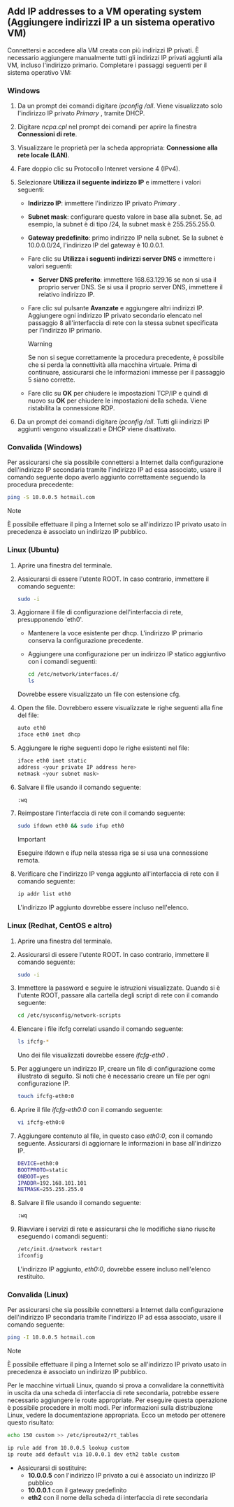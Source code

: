 ## <a name="os-config"></a>Add IP addresses to a VM operating system (Aggiungere indirizzi IP a un sistema operativo VM)

Connettersi e accedere alla VM creata con più indirizzi IP privati. È necessario aggiungere manualmente tutti gli indirizzi IP privati aggiunti alla VM, incluso l'indirizzo primario. Completare i passaggi seguenti per il sistema operativo VM:

### <a name="windows"></a>Windows

1. Da un prompt dei comandi digitare *ipconfig /all*.  Viene visualizzato solo l'indirizzo IP privato *Primary* , tramite DHCP.
2. Digitare *ncpa.cpl* nel prompt dei comandi per aprire la finestra **Connessioni di rete**.
3. Visualizzare le proprietà per la scheda appropriata: **Connessione alla rete locale (LAN)**.
4. Fare doppio clic su Protocollo Intenret versione 4 (IPv4).
5. Selezionare **Utilizza il seguente indirizzo IP** e immettere i valori seguenti:

    * **Indirizzo IP**: immettere l'indirizzo IP privato *Primary* .
    * **Subnet mask**: configurare questo valore in base alla subnet. Se, ad esempio, la subnet è di tipo /24, la subnet mask è 255.255.255.0.
    * **Gateway predefinito**: primo indirizzo IP nella subnet. Se la subnet è 10.0.0.0/24, l'indirizzo IP del gateway è 10.0.0.1.
    * Fare clic su **Utilizza i seguenti indirizzi server DNS** e immettere i valori seguenti:
        * **Server DNS preferito**: immettere 168.63.129.16 se non si usa il proprio server DNS.  Se si usa il proprio server DNS, immettere il relativo indirizzo IP.
    * Fare clic sul pulsante **Avanzate** e aggiungere altri indirizzi IP. Aggiungere ogni indirizzo IP privato secondario elencato nel passaggio 8 all'interfaccia di rete con la stessa subnet specificata per l'indirizzo IP primario.
        >[!WARNING] 
        >Se non si segue correttamente la procedura precedente, è possibile che si perda la connettività alla macchina virtuale. Prima di continuare, assicurarsi che le informazioni immesse per il passaggio 5 siano corrette.

    * Fare clic su **OK** per chiudere le impostazioni TCP/IP e quindi di nuovo su **OK** per chiudere le impostazioni della scheda. Viene ristabilita la connessione RDP.

6. Da un prompt dei comandi digitare *ipconfig /all*. Tutti gli indirizzi IP aggiunti vengono visualizzati e DHCP viene disattivato.


### <a name="validation-windows"></a>Convalida (Windows)

Per assicurarsi che sia possibile connettersi a Internet dalla configurazione dell'indirizzo IP secondaria tramite l'indirizzo IP ad essa associato, usare il comando seguente dopo averlo aggiunto correttamente seguendo la procedura precedente:

```bash
ping -S 10.0.0.5 hotmail.com
```
>[!NOTE]
>È possibile effettuare il ping a Internet solo se all'indirizzo IP privato usato in precedenza è associato un indirizzo IP pubblico.

### <a name="linux-ubuntu"></a>Linux (Ubuntu)

1. Aprire una finestra del terminale.
2. Assicurarsi di essere l'utente ROOT. In caso contrario, immettere il comando seguente:

    ```bash
    sudo -i
    ```

3. Aggiornare il file di configurazione dell'interfaccia di rete, presupponendo 'eth0'.

    * Mantenere la voce esistente per dhcp. L'indirizzo IP primario conserva la configurazione precedente.
    * Aggiungere una configurazione per un indirizzo IP statico aggiuntivo con i comandi seguenti:

        ```bash
        cd /etc/network/interfaces.d/
        ls
        ```

    Dovrebbe essere visualizzato un file con estensione cfg.
4. Open the file. Dovrebbero essere visualizzate le righe seguenti alla fine del file:

    ```bash
    auto eth0
    iface eth0 inet dhcp
    ```

5. Aggiungere le righe seguenti dopo le righe esistenti nel file:

    ```bash
    iface eth0 inet static
    address <your private IP address here>
    netmask <your subnet mask>
    ```

6. Salvare il file usando il comando seguente:

    ```bash
    :wq
    ```

7. Reimpostare l'interfaccia di rete con il comando seguente:

    ```bash
    sudo ifdown eth0 && sudo ifup eth0
    ```

    > [!IMPORTANT]
    > Eseguire ifdown e ifup nella stessa riga se si usa una connessione remota.
    >

8. Verificare che l'indirizzo IP venga aggiunto all'interfaccia di rete con il comando seguente:

    ```bash
    ip addr list eth0
    ```

    L'indirizzo IP aggiunto dovrebbe essere incluso nell'elenco.

### <a name="linux-redhat-centos-and-others"></a>Linux (Redhat, CentOS e altro)

1. Aprire una finestra del terminale.
2. Assicurarsi di essere l'utente ROOT. In caso contrario, immettere il comando seguente:

    ```bash
    sudo -i
    ```

3. Immettere la password e seguire le istruzioni visualizzate. Quando si è l'utente ROOT, passare alla cartella degli script di rete con il comando seguente:

    ```bash
    cd /etc/sysconfig/network-scripts
    ```

4. Elencare i file ifcfg correlati usando il comando seguente:

    ```bash
    ls ifcfg-*
    ```

    Uno dei file visualizzati dovrebbe essere *ifcfg-eth0* .

5. Per aggiungere un indirizzo IP, creare un file di configurazione come illustrato di seguito. Si noti che è necessario creare un file per ogni configurazione IP.

    ```bash
    touch ifcfg-eth0:0
    ```

6. Aprire il file *ifcfg-eth0:0* con il comando seguente:

    ```bash
    vi ifcfg-eth0:0
    ```

7. Aggiungere contenuto al file, in questo caso *eth0:0*, con il comando seguente. Assicurarsi di aggiornare le informazioni in base all'indirizzo IP.

    ```bash
    DEVICE=eth0:0
    BOOTPROTO=static
    ONBOOT=yes
    IPADDR=192.168.101.101
    NETMASK=255.255.255.0
    ```

8. Salvare il file usando il comando seguente:

    ```bash
    :wq
    ```

9. Riavviare i servizi di rete e assicurarsi che le modifiche siano riuscite eseguendo i comandi seguenti:

    ```bash
    /etc/init.d/network restart
    ifconfig
    ```

    L'indirizzo IP aggiunto, *eth0:0*, dovrebbe essere incluso nell'elenco restituito.

### <a name="validation-linux"></a>Convalida (Linux)

Per assicurarsi che sia possibile connettersi a Internet dalla configurazione dell'indirizzo IP secondaria tramite l'indirizzo IP ad essa associato, usare il comando seguente:

```bash
ping -I 10.0.0.5 hotmail.com
```
>[!NOTE]
>È possibile effettuare il ping a Internet solo se all'indirizzo IP privato usato in precedenza è associato un indirizzo IP pubblico.

Per le macchine virtuali Linux, quando si prova a convalidare la connettività in uscita da una scheda di interfaccia di rete secondaria, potrebbe essere necessario aggiungere le route appropriate. Per eseguire questa operazione è possibile procedere in molti modi. Per informazioni sulla distribuzione Linux, vedere la documentazione appropriata. Ecco un metodo per ottenere questo risultato:

```bash
echo 150 custom >> /etc/iproute2/rt_tables 

ip rule add from 10.0.0.5 lookup custom
ip route add default via 10.0.0.1 dev eth2 table custom

```
- Assicurarsi di sostituire:
    - **10.0.0.5** con l'indirizzo IP privato a cui è associato un indirizzo IP pubblico
    - **10.0.0.1** con il gateway predefinito
    - **eth2** con il nome della scheda di interfaccia di rete secondaria
